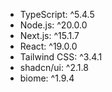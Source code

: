 - TypeScript: ^5.4.5
- Node.js: ^20.0.0
- Next.js: ^15.1.7
- React: ^19.0.0
- Tailwind CSS: ^3.4.1
- shadcn/ui: ^2.1.8
- biome: ^1.9.4